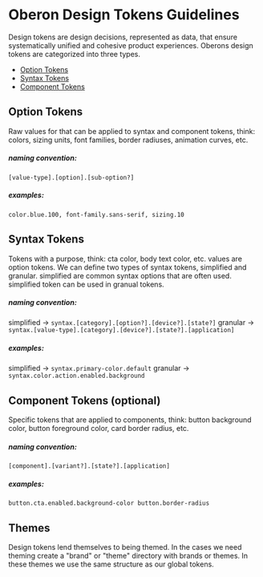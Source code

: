 # Oberon Design Tokens Guidelines

Design tokens are design decisions, represented as data, that ensure systematically unified and cohesive product experiences. Oberons design tokens are categorized into three types.

- [Option Tokens](#option-tokens)
- [Syntax Tokens](#syntax-tokens)
- [Component Tokens](#component-tokens)

## Option Tokens

Raw values for that can be applied to syntax and component tokens, think: colors, sizing units, font families, border radiuses, animation curves, etc.

##### **naming convention**:

`[value-type].[option].[sub-option?]`

##### **examples**:

`color.blue.100, font-family.sans-serif, sizing.10`

## Syntax Tokens

Tokens with a purpose, think: cta color, body text color, etc. values are option tokens. We can define two types of syntax tokens, simplified and granular. simplified are common syntax options that are often used. simplified token can be used in granual tokens.

##### **naming convention**:

simplified -> `syntax.[category].[option?].[device?].[state?]`
granular -> `syntax.[value-type].[category].[device?].[state?].[application]`

##### **examples**:

simplified -> `syntax.primary-color.default`
granular -> `syntax.color.action.enabled.background`

## Component Tokens (optional)

Specific tokens that are applied to components, think: button background color, button foreground color, card border radius, etc.

##### **naming convention**:

`[component].[variant?].[state?].[application]`

##### **examples**:

`button.cta.enabled.background-color
button.border-radius`

## Themes

Design tokens lend themselves to being themed. In the cases we need theming create a "brand" or "theme" directory with brands or themes. In these themes we use the same structure as our global tokens.
